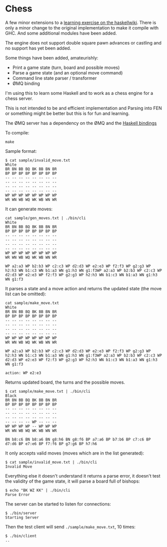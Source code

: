 Chess
=====

A few minor extensions to a [learning exercise on the
haskellwiki][haskellwiki]. There is only a minor change to the original
implementation to make it compile with GHC. And some additional modules have
been added.

The engine does not support double square pawn advances or castling and no
support has yet been added. 

Some things have been added, amateurishly: 

* Print a game state (turn, board and possible moves)
* Parse a game state (and an optional move command) 
* Command line state parser / transformer
* ØMQ binding
    
I'm using this to learn some Haskell and to work as a chess engine for a chess
server. 

This is not intended to be and efficient implementation and Parsing into FEN or
something might be better but this is for fun and learning.

The ØMQ server has a dependency on the ØMQ and the [Haskell bindings][haskellzeromq]

To compile: 

    make             

Sample format:

    $ cat sample/invalid_move.txt
    White
    BR BN BB BQ BK BB BN BR
    BP BP BP BP BP BP BP BP
    -- -- -- -- -- -- -- --
    -- -- -- -- -- -- -- --
    -- -- -- -- -- -- -- --
    -- -- -- -- -- -- -- --
    WP WP WP WP WP WP WP WP
    WR WN WB WQ WK WB WN WR

It can generate moves:

    cat sample/gen_moves.txt | ./bin/cli
    White
    BR BN BB BQ BK BB BN BR
    BP BP BP BP BP BP BP BP
    -- -- -- -- -- -- -- --
    -- -- -- -- -- -- -- --
    -- -- -- -- -- -- -- --
    -- -- -- -- -- -- -- --
    WP WP WP WP WP WP WP WP
    WR WN WB WQ WK WB WN WR

    WP a2:a3 WP b2:b3 WP c2:c3 WP d2:d3 WP e2:e3 WP f2:f3 WP g2:g3 WP h2:h3 WN b1:c3 WN b1:a3 WN g1:h3 WN g1:f3WP a2:a3 WP b2:b3 WP c2:c3 WP d2:d3 WP e2:e3 WP f2:f3 WP g2:g3 WP h2:h3 WN b1:c3 WN b1:a3 WN g1:h3 WN g1:f3

It parses a state and a move action and returns the updated state (the move list can be omitted):

    cat sample/make_move.txt
    White
    BR BN BB BQ BK BB BN BR
    BP BP BP BP BP BP BP BP
    -- -- -- -- -- -- -- --
    -- -- -- -- -- -- -- --
    -- -- -- -- -- -- -- --
    -- -- -- -- -- -- -- --
    WP WP WP WP WP WP WP WP
    WR WN WB WQ WK WB WN WR

    WP a2:a3 WP b2:b3 WP c2:c3 WP d2:d3 WP e2:e3 WP f2:f3 WP g2:g3 WP h2:h3 WN b1:c3 WN b1:a3 WN g1:h3 WN g1:f3WP a2:a3 WP b2:b3 WP c2:c3 WP d2:d3 WP e2:e3 WP f2:f3 WP g2:g3 WP h2:h3 WN b1:c3 WN b1:a3 WN g1:h3 WN g1:f3

    action: WP e2:e3

Returns updated board, the turns and the possible moves.

    $ cat sample/make_move.txt | ./bin/cli
    Black
    BR BN BB BQ BK BB BN BR
    BP BP BP BP BP BP BP BP
    -- -- -- -- -- -- -- --
    -- -- -- -- -- -- -- --
    -- -- -- -- -- -- -- --
    -- -- -- -- WP -- -- --
    WP WP WP WP -- WP WP WP
    WR WN WB WQ WK WB WN WR

    BN b8:c6 BN b8:a6 BN g8:h6 BN g8:f6 BP a7:a6 BP b7:b6 BP c7:c6 BP d7:d6 BP e7:e6 BP f7:f6 BP g7:g6 BP h7:h6

It only accepts valid moves (moves which are in the list generated):

    $ cat sample/invalid_move.txt | ./bin/cli
    Invalid Move

Everything else it doesn't understand it returns a parse error, it doesn't test
the validity of the game state, it will parse a board full of bishops:

    $ echo "BK WZ KK" | ./bin/cli
    Parse Error

The server can be started to listen for connections:

    $ ./bin/server
    Starting Server

Then the test client will send `./sample/make_move.txt`, 10 times:

    $ ./bin/client
    ..

[haskellwiki]: http://www.haskell.org/haskellwiki/Learning_Haskell_with_Chess 
[haskellzeromq]: http://zeromq.org/bindings:haskell
